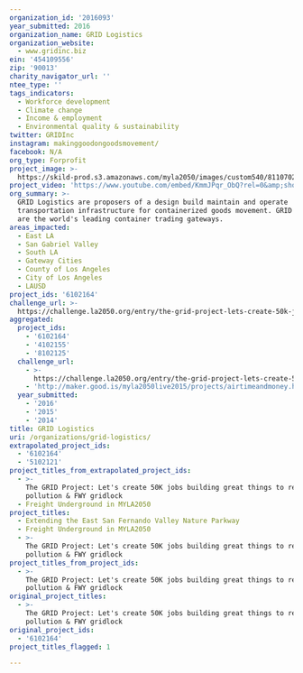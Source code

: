 ```yaml
---
organization_id: '2016093'
year_submitted: 2016
organization_name: GRID Logistics
organization_website:
  - www.gridinc.biz
ein: '454109556'
zip: '90013'
charity_navigator_url: ''
ntee_type: ''
tags_indicators:
  - Workforce development
  - Climate change
  - Income & employment
  - Environmental quality & sustainability
twitter: GRIDInc
instagram: makinggoodongoodsmovement/
facebook: N/A
org_type: Forprofit
project_image: >-
  https://skild-prod.s3.amazonaws.com/myla2050/images/custom540/8110702055741-team91.png
project_video: 'https://www.youtube.com/embed/KmmJPqr_ObQ?rel=0&amp;showinfo=0'
org_summary: >-
  GRID Logistics are proposers of a design build maintain and operate
  transportation infrastructure for containerized goods movement. GRID markets
  are the world's leading container trading gateways.
areas_impacted:
  - East LA
  - San Gabriel Valley
  - South LA
  - Gateway Cities
  - County of Los Angeles
  - City of Los Angeles
  - LAUSD
project_ids: '6102164'
challenge_url: >-
  https://challenge.la2050.org/entry/the-grid-project-lets-create-50k-jobs-building-great-things-to-reduce-air-pollution-fwy-gridlock
aggregated:
  project_ids:
    - '6102164'
    - '4102155'
    - '8102125'
  challenge_url:
    - >-
      https://challenge.la2050.org/entry/the-grid-project-lets-create-50k-jobs-building-great-things-to-reduce-air-pollution-fwy-gridlock
    - 'http://maker.good.is/myla2050live2015/projects/airtimeandmoney.html'
  year_submitted:
    - '2016'
    - '2015'
    - '2014'
title: GRID Logistics
uri: /organizations/grid-logistics/
extrapolated_project_ids:
  - '6102164'
  - '5102121'
project_titles_from_extrapolated_project_ids:
  - >-
    The GRID Project: Let's create 50K jobs building great things to reduce air
    pollution & FWY gridlock
  - Freight Underground in MYLA2050
project_titles:
  - Extending the East San Fernando Valley Nature Parkway
  - Freight Underground in MYLA2050
  - >-
    The GRID Project: Let's create 50K jobs building great things to reduce air
    pollution & FWY gridlock
project_titles_from_project_ids:
  - >-
    The GRID Project: Let's create 50K jobs building great things to reduce air
    pollution & FWY gridlock
original_project_titles:
  - >-
    The GRID Project: Let's create 50K jobs building great things to reduce air
    pollution & FWY gridlock
original_project_ids:
  - '6102164'
project_titles_flagged: 1

---
```

